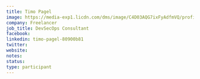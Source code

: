 ```yaml
---
title: Timo Pagel
image: https://media-exp1.licdn.com/dms/image/C4D03AQG7ixFyAdfmVQ/profile-displayphoto-shrink_800_800/0?e=1605139200&v=beta&t=jZQzv9M5Kb82t9hPdG0YTXNdqZjmgYuQbVJSFfw8ZDc
company: Freelancer
job_title: DevSecOps Consultant
facebook: 
linkedin: timo-pagel-80900b81
twitter: 
website:
notes:
status: 
type: participant
---
```






